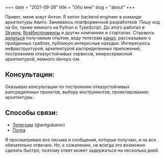 +++
date = "2021-09-28"
title = "Обо мне"
slug = "about"
+++

Привет, меня зовут Антон. Я senior backend engineer в команде архитектуры Авито. Занимаюсь платформенной разработкой. Пишу код на Go, также немного на Python и TypeScript. До этого работал в [Skyeng](https://t.me/devlead/49), [ВсеИнструменты](https://vitech.vseinstrumenti.ru/) и других компаниях и стартапах. Стараюсь [делиться](/projects) получамым опытом, веду телеграм [канал](https://t.me/devlead), рассказываю о пройденных граблях, публикую интересные находки. Интересуюсь инфраструктурой, архитектурой распределенных приложений, построением отказустойчивых сервисов, микросервисной архитектурой, немного devops-ом.

## Консультации:
Оказываю консультации по построению отказустойчивых рапсределнных проектов, выбору инструментов, проектированию архитектуры.

## Способы связи:
- [Телеграм](https://t.me/antgubarev) (@antgubarev)
- [Почта](mailto:a.p.gubarev@gmail.com)

Я просматриваю все письма и сообщения, которые получаю, и на все обязательно отвечаю.
Но, к сожалению, не всегда это возможно сделать быстро, поэтому ответ может задержаться
на несколько дней.
